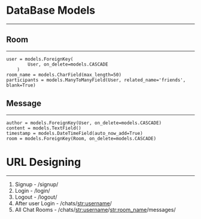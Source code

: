 # DataBase Models
------------------
## Room
--------
    user = models.ForeignKey(
            User, on_delete=models.CASCADE
        )
    room_name = models.CharField(max_length=50)
    participants = models.ManyToManyField(User, related_name='friends', blank=True)

## Message
----------
    author = models.ForeignKey(User, on_delete=models.CASCADE)
    content = models.TextField()
    timestamp = models.DateTimeField(auto_now_add=True)
    room = models.ForeignKey(Room, on_delete=models.CASCADE)

# URL Designing
---------------
1. Signup            -     /signup/
2. Login             -     /login/
3. Logout            -     /logout/
4. After user Login  -     /chats/<str:username>/
5. All Chat Rooms    -     /chats/<str:username>/<str:room_name>/messages/

